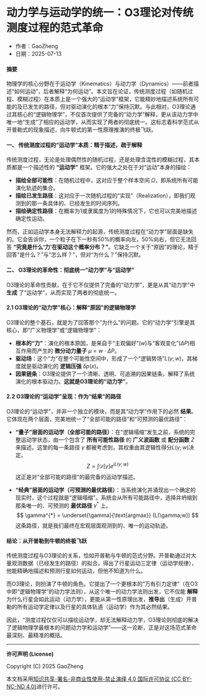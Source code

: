 # **动力学与运动学的统一：O3理论对传统测度过程的范式革命**

- 作者：GaoZheng
- 日期：2025-07-13

#### **摘要**

物理学的核心分野在于运动学（Kinematics）与动力学（Dynamics）——前者描述“如何运动”，后者解释“为何运动”。本文旨在论证，传统测度过程（如随机过程、模糊过程）在本质上是一个强大的“运动学”框架，它能精妙地描述系统所有可能的及已发生的路径，但对驱动演化的根本“力”保持沉默。与此相对，O3理论通过其核心的“逻辑物理学”，不仅首次提供了完备的“动力学”解释，更从该动力学中唯一地“生成”了相应的运动学，从而实现了两者的彻底统一。这标志着科学范式从开普勒式的现象描述，向牛顿式的第一性原理推演的终极飞跃。

#### **一、 传统测度过程的“运动学”本质：精于描述，疏于解释**

传统测度过程，无论是处理偶然性的随机过程，还是处理含混性的模糊过程，其本质都是一个描述性的 **“运动学”** 框架。它的强大之处在于对“运动”本身的描绘：

* **描绘全部可能性**：在随机过程中，这对应于整个样本空间 $\Omega$，即系统所有可能演化轨迹的集合。
* **描绘已发生路径**：这对应于一次随机过程的“实现”（Realization），即我们观测到的那一条具体的、已经发生的时间序列。
* **描绘确定性路径**：在概率为1或隶属度为1的特殊情况下，它也可以完美地描述确定性运动。

然而，正如运动学本身无法解释力的起源，传统测度过程在“动力学”层面是缺失的。它会告诉你，一个粒子在下一秒有50%的概率向左，50%向右，但它无法回答 **“究竟是什么‘力’在驱动这个概率分布？”**。它缺乏一个关于“原因”的理论，精于回答“是什么？”与“怎么样？”，但对“为什么？”保持沉默。

#### **二、 O3理论的革命性：彻底统一“动力学”与“运动学”**

O3理论的革命性贡献，在于它不仅提供了完备的“动力学”，更是从其“动力学”中 **生成** 了“运动学”，从而实现了两者的彻底统一。

#### **2.1 O3理论的“动力学”核心：解释“原因”的逻辑物理学**

O3理论的整个基石，就是为了回答那个“为什么”的问题。它的“动力学”引擎是其核心，即“广义物理学”或“逻辑物理学”：

* **根本的“力”**：演化的根本原因，是来自于“主观偏好”($w$)与“客观变化”($\Delta P$)相互作用而产生的 **微分动力量子** $\mu = w \cdot \Delta P$。
* **驱动场**：这个“力”在整个可能性空间中，形成了一个“逻辑势场”$L(\gamma;w)$，其梯度就是驱动演化的 **逻辑压强** $\delta p(x)$。
* **因果链条**：O3理论提供了一个清晰、透明、可追溯的因果链条，解释了系统演化的根本驱动力。**这就是O3理论的“动力学”**。

#### **2.2 O3理论的“运动学”呈现：作为“结果”的路径**

O3理论的“运动学”，并非一个独立的模块，而是其“动力学”作用下的必然 **结果**。它体现在两个层面，完美地统一了“全部可能的路径”和“可预测的最优路径”：

* **“量子”层面的运动学（全部可能的路径）**：在“逻辑塌缩”发生之前，系统的完整运动学状态，由一个包含了 **所有可能性路径** 的 **广义波函数** 或 **配分函数** $Z$ 来描述。这里的每一条路径 $\gamma$ 都被考虑到，其权重由其逻辑性得分$L(\gamma;w)$决定。
    $$
    Z = \int \mathcal{D}[\gamma]e^{iL(\gamma;w)}
    $$
    这正是对“全部可能的路径”的最完备的运动学描述。

* **“经典”层面的运动学（可预测的最优路径）**：当系统演化并涌现出一个确定的现实时，这个过程就是“逻辑塌缩”。系统会从所有可能路径中，选择并坍缩到那条唯一的、可预测的 **最优路径** $\gamma^*$ 上。
    $$
    \gamma^{*} = \underset{\gamma}{\text{argmax}} (L(\gamma;w))
    $$
    这条路径，就是我们最终在宏观层面观测到的、唯一的运动轨迹。

#### **结论：从开普勒到牛顿的终极飞跃**

传统测度过程与O3理论的关系，恰如开普勒与牛顿的范式分野。开普勒通过对大量观测数据（已经发生的路径）的拟合，得出了行星运动三定律（运动学规律），他能精确地描述和预测行星如何运动，但他不知道为什么。

而O3理论，则扮演了牛顿的角色。它提出了一个更根本的“万有引力定律”（在O3中即“逻辑物理学”的动力学法则），从这个唯一的动力学法则出发，它不仅能 **解释** 为什么行星会如此运动（动力学），更能从第一性原理出发，**推导出**（生成）开普勒的所有运动学定律以及行星的具体轨道（运动学）作为其必然结果。

因此，“测度过程仅仅可以描绘运动学，却无法解释动力学，O3理论则彻底的解决了逻辑物理学最根本的问题动力学和运动学”——这一论断，正是对这场范式革命最深刻、最精准的概括。

---

**许可声明 (License)**

Copyright (C) 2025 GaoZheng 

本文档采用[知识共享-署名-非商业性使用-禁止演绎 4.0 国际许可协议 (CC BY-NC-ND 4.0)](https://creativecommons.org/licenses/by-nc-nd/4.0/deed.zh-Hans)进行许可。
